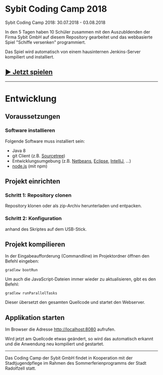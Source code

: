 # Sybit Coding Camp 2018

Sybit Coding Camp 2018: 30.07.2018 - 03.08.2018

In den 5 Tagen haben 10 Schüler zusammen mit den Auszubldenden der Firma Sybit GmbH
auf diesem Repository gearbeitet und das webbasierte Spiel "Schiffe versenken" 
programmiert.

Das Spiel wird automatisch von einem hausinternen Jenkins-Server kompiliert und installiert.

## [▶ Jetzt spielen](http://coding-camp.sybit.de/battleship)


---


# Entwicklung

## Voraussetzungen

### Software installieren

Folgende Software muss installiert sein:

- Java 8
- git Client (z.B. [Sourcetree](https://www.sourcetreeapp.com/))
- Entwicklungsumgebung (z.B. [Netbeans](https://netbeans.org/), [Eclipse](https://www.eclipse.org/), [IntelliJ](https://www.jetbrains.com/idea/), ...)
- [node.js](https://nodejs.org) (mit npm)



## Projekt einrichten

### Schritt 1: Repository clonen
Repository klonen oder als zip-Archiv herunterladen und entpacken.


### Schritt 2: Konfiguration

anhand des Skriptes auf dem USB-Stick.

## Projekt kompilieren

In der Eingabeaufforderung (Commandline) im Projektordner öffnen den Befehl 
eingeben: 

``` gradlew bootRun ```

Um auch die JavaScript-Dateien immer wieder zu aktualisieren, gibt es den Befehl:

```gradlew runParallelTasks ```

Dieser übersetzt den gesamten Quellcode und startet den Webserver.

## Applikation starten

Im Browser die Adresse [http://localhost:8080](http://localhost:8080) aufrufen.

Wird jetzt am Quellcode etwas geändert, so wird das automatisch erkannt und 
die Anwendung neu kompiliert und gestartet.

---

Das Coding Camp der Sybit GmbH findet in Kooperation mit der Stadtjugendpflege 
im Rahmen des Sommerferienprogramms der Stadt Radolfzell statt.